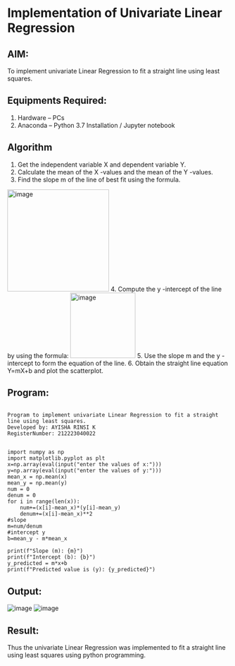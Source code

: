 # Implementation of Univariate Linear Regression
## AIM:
To implement univariate Linear Regression to fit a straight line using least squares.

## Equipments Required:
1. Hardware – PCs
2. Anaconda – Python 3.7 Installation / Jupyter notebook

## Algorithm
1. Get the independent variable X and dependent variable Y.
2. Calculate the mean of the X -values and the mean of the Y -values.
3. Find the slope m of the line of best fit using the formula. 
<img width="231" alt="image" src="https://user-images.githubusercontent.com/93026020/192078527-b3b5ee3e-992f-46c4-865b-3b7ce4ac54ad.png">
4. Compute the y -intercept of the line by using the formula:
<img width="148" alt="image" src="https://user-images.githubusercontent.com/93026020/192078545-79d70b90-7e9d-4b85-9f8b-9d7548a4c5a4.png">
5. Use the slope m and the y -intercept to form the equation of the line.
6. Obtain the straight line equation Y=mX+b and plot the scatterplot.

## Program:
```

Program to implement univariate Linear Regression to fit a straight line using least squares.
Developed by: AYISHA RINSI K
RegisterNumber: 212223040022


import numpy as np
import matplotlib.pyplot as plt
x=np.array(eval(input("enter the values of x:")))
y=np.array(eval(input("enter the values of y:")))
mean_x = np.mean(x)
mean_y = np.mean(y)
num = 0
denum = 0
for i in range(len(x)):
    num+=(x[i]-mean_x)*(y[i]-mean_y)
    denum+=(x[i]-mean_x)**2
#slope
m=num/denum
#intercept y
b=mean_y - m*mean_x

print(f"Slope (m): {m}")
print(f"Intercept (b): {b}")
y_predicted = m*x+b
print(f"Predicted value is (y): {y_predicted}")

```

## Output:
![image](https://github.com/user-attachments/assets/db90a07b-ec61-4638-93b6-2003b705d8c1)
![image](https://github.com/user-attachments/assets/18d316f0-8b75-4c15-9fcb-ddf0683d7bd9)

## Result:
Thus the univariate Linear Regression was implemented to fit a straight line using least squares using python programming.

